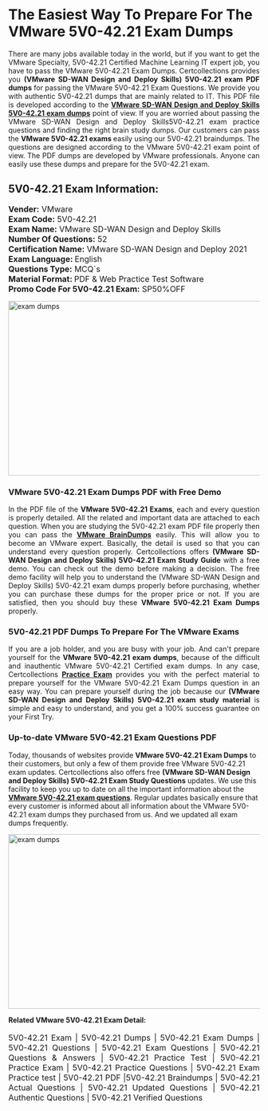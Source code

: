 <h1>The Easiest Way To Prepare For The VMware 5V0-42.21 Exam Dumps</h1> <p style="text-align:justify">There are many jobs available today in the world, but if you want to get the VMware Specialty, 5V0-42.21 Certified Machine Learning IT expert job, you have to pass the VMware 5V0-42.21 Exam Dumps. Certcollections provides you <strong>(VMware SD-WAN Design and Deploy Skills) 5V0-42.21 exam PDF dumps</strong> for passing the VMware 5V0-42.21 Exam Questions. We provide you with authentic 5V0-42.21 dumps that are mainly related to IT. This PDF file is developed according to the <a href="https://www.certsofficial.com/vmware/5v0-42.21-questions"><strong>VMware SD-WAN Design and Deploy Skills 5V0-42.21 exam dumps</strong></a> point of view. If you are worried about passing the VMware SD-WAN Design and Deploy Skills5V0-42.21 exam practice questions and finding the right brain study dumps. Our customers can pass the <strong>VMware 5V0-42.21 exams </strong>easily using our 5V0-42.21 braindumps. The questions are designed according to the VMware 5V0-42.21 exam point of view. The PDF dumps are developed by VMware professionals. Anyone can easily use these dumps and prepare for the 5V0-42.21 exam.</p> <h2><strong>5V0-42.21 Exam Information:</strong></h2> <p><span style="font-size:16px"><strong>Vender:</strong> VMware<br /> <strong>Exam Code:</strong> 5V0-42.21<br /> <strong>Exam Name:</strong> VMware SD-WAN Design and Deploy Skills<br /> <strong>Number Of Questions:</strong> 52<br /> <strong>Certification Name:</strong> VMware SD-WAN Design and Deploy 2021<br /> <strong>Exam Language: </strong>English<br /> <strong>Questions Type:</strong> MCQ`s<br /> <strong>Material Format: </strong>PDF & Web Practice Test Software<br /> <strong>Promo Code For 5V0-42.21 Exam:</strong> SP50%OFF</span></p> <p><a href="https://www.certsofficial.com/vmware/5v0-42.21-questions" rel="no-follow"><img alt="exam dumps" src="https://www.certcollections.com/uploads/content/certsofficial.jpg" style="height:350px; width:750px" /></a></p> <h3><strong>VMware 5V0-42.21 Exam Dumps PDF with Free Demo</strong></h3> <p style="text-align:justify">In the PDF file of the <strong>VMware 5V0-42.21 Exams</strong>, each and every question is properly detailed. All the related and important data are attached to each question. When you are studying the 5V0-42.21 exam PDF file properly then you can pass the <a href="https://www.certsofficial.com/vmware-dumps"><strong>VMware BrainDumps</strong></a> easily. This will allow you to become an VMware expert. Basically, the detail is used so that you can understand every question properly. Certcollections offers <strong>(VMware SD-WAN Design and Deploy Skills) 5V0-42.21 Exam Study Guide</strong> with a free demo. You can check out the demo before making a decision. The free demo facility will help you to understand the (VMware SD-WAN Design and Deploy Skills) 5V0-42.21 exam dumps properly before purchasing, whether you can purchase these dumps for the proper price or not. If you are satisfied, then you should buy these <strong>VMware 5V0-42.21 Exam Dumps</strong> properly.</p> <h3><strong>5V0-42.21 PDF Dumps To Prepare For The VMware Exams</strong></h3> <p style="text-align:justify">If you are a job holder, and you are busy with your job. And can't prepare yourself for the <strong>VMware 5V0-42.21 exam dumps</strong>, because of the difficult and inauthentic VMware 5V0-42.21 Certified exam dumps. In any case, Certcollections <strong><a href="https://www.certsofficial.com/">Practice Exam</a></strong> provides you with the perfect material to prepare yourself for the VMware 5V0-42.21 Exam Dumps question in an easy way. You can prepare yourself during the job because our <strong>(VMware SD-WAN Design and Deploy Skills) 5V0-42.21 exam study material</strong> is simple and easy to understand, and you get a 100% success guarantee on your First Try.</p> <h3><strong>Up-to-date VMware 5V0-42.21 Exam Questions PDF</strong></h3> <p>Today, thousands of websites provide <strong>VMware 5V0-42.21 Exam Dumps</strong> to their customers, but only a few of them provide free VMware 5V0-42.21 exam updates. Certcollections also offers free <strong>(VMware SD-WAN Design and Deploy Skills) 5V0-42.21 Exam Study Questions</strong> updates. We use this facility to keep you up to date on all the important information about the <a href="https://www.certsofficial.com/vmware/5v0-42.21-questions"><strong>VMware 5V0-42.21 exam questions</strong></a>. Regular updates basically ensure that every customer is informed about all information about the VMware 5V0-42.21 exam dumps they purchased from us. And we updated all exam dumps frequently.</p> <p><a href="https://www.certsofficial.com/vmware/5v0-42.21-questions"><img alt="exam dumps " src="https://www.certcollections.com/uploads/content/certsofficial2.jpg" style="height:350px; width:750px" /></a></p> <p style="text-align:justify"><span style="font-size:14px"><strong>Related VMware 5V0-42.21 Exam Detail:</strong></span><br /> <br /> <span style="font-size:16px">5V0-42.21 Exam | 5V0-42.21 Dumps | 5V0-42.21 Exam Dumps | 5V0-42.21 Questions | 5V0-42.21 Exam Questions | 5V0-42.21 Questions & Answers | 5V0-42.21 Practice Test | 5V0-42.21 Practice Exam | 5V0-42.21 Practice Questions | 5V0-42.21 Exam Practice test | 5V0-42.21 PDF |5V0-42.21 Braindumps | 5V0-42.21 Actual Questions | 5V0-42.21 Updated Questions | 5V0-42.21 Authentic Questions | 5V0-42.21 Verified Questions</span></p>
